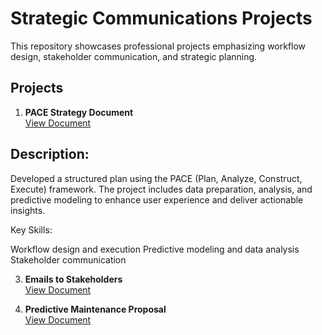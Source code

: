 # Strategic Communications Projects

This repository showcases professional projects emphasizing workflow design, stakeholder communication, and strategic planning.

## Projects
1. **PACE Strategy Document**  
   [View Document](./PACE_Strategy.pdf)
## Description:
Developed a structured plan using the PACE (Plan, Analyze, Construct, Execute) framework. The project includes data preparation, analysis, and predictive modeling to enhance user experience and deliver actionable insights.

Key Skills:

Workflow design and execution
Predictive modeling and data analysis
Stakeholder communication

3. **Emails to Stakeholders**  
   [View Document](./Stakeholder_Emails.pdf)

4. **Predictive Maintenance Proposal**  
   [View Document](./Maintenance_Proposal.pdf)
